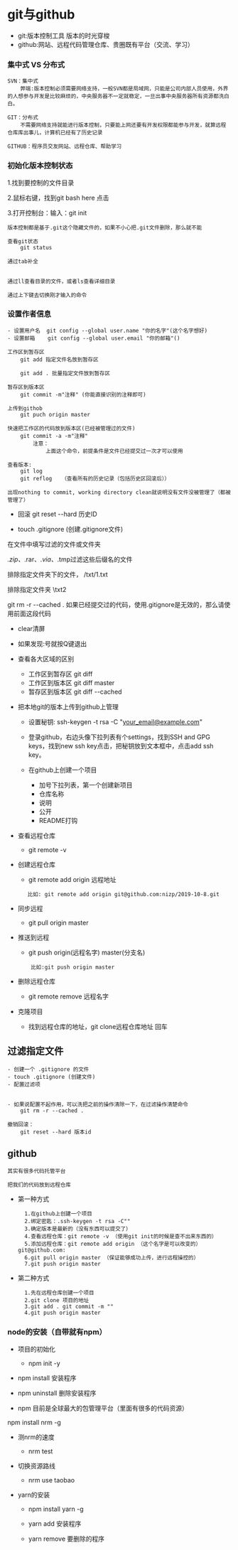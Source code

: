 # git与github

- git:版本控制工具
    版本的时光穿梭
- github:网站、远程代码管理仓库、贵圈既有平台（交流、学习）


### 集中式 VS 分布式

    SVN：集中式
        弊端:版本控制必须需要网络支持，一般SVN都是局域网，只能是公司内部人员使用，外界的人想参与开发是比较麻烦的，中央服务器不一定就稳定，一旦出事中央服务器所有资源都洗白白。

    GIT：分布式
        不需要网络支持就能进行版本控制，只要能上网还要有开发权限都能参与开发，就算远程仓库库出事儿，计算机已经有了历史记录

    GITHUB：程序员交友网站、远程仓库、帮助学习


### 初始化版本控制状态

1.找到要控制的文件目录

2.鼠标右键，找到git bash here 点击

3.打开控制台：输入：git init

    版本控制都是基于.git这个隐藏文件的，如果不小心把.git文件删除，那么就不能

    查看git状态
        git status

    通过tab补全


    通过ll查看目录的文件，或者ls查看详细目录

    通过上下键去切换刚才输入的命令


### 设置作者信息
    - 设置用户名  git config --global user.name "你的名字"(这个名字想好)
    - 设置邮箱    git config --global user.email "你的邮箱"()

    工作区到暂存区
        git add 指定文件名放到暂存区

        git add . 批量指定文件放到暂存区

    暂存区到版本区
        git commit -m"注释" (你能直接识别的注释即可)

    上传到githob
        git puch origin master

    快速把工作区的代码放到版本区(已经被管理过的文件)    
        git commit -a -m"注释"
            注意：
                上面这个命令，前提条件是文件已经提交过一次才可以使用

    查看版本:
        git log
        git reflog   （查看所有的历史记录（包括历史区回滚后））

    出现nothing to commit, working directory clean就说明没有文件没被管理了（都被管理了）

- 回滚
    git reset --hard 历史ID


- touch .gitignore (创建.gitignore文件)

在文件中填写过滤的文件或文件夹

*.zip、*.rar、*.via、*.tmp过滤这些后缀名的文件

排除指定文件夹下的文件， /txt/1.txt

排除指定文件夹  \txt2

git rm -r --cached .  如果已经提交过的代码，使用.gitignore是无效的，那么请使用前面这段代码


- clear清屏

- 如果发现:号就按Q键退出

- 查看各大区域的区别
    - 工作区到暂存区  git diff
    - 工作区到版本区  git diff master
    - 暂存区到版本区  git diff --cached


- 把本地git的版本上传到github上管理

    - 设置秘钥:
        ssh-keygen -t rsa -C "your_email@example.com"

    - 登录github，右边头像下拉列表有个settings，找到SSH and GPG keys，找到new ssh key点击，把秘钥放到文本框中，点击add ssh key。

    - 在github上创建一个项目
        - 加号下拉列表，第一个创建新项目
        - 仓库名称
        - 说明
        - 公开
        - README打钩

- 查看远程仓库
    - git remote -v   
- 创建远程仓库
    - git remote add origin 远程地址
    ```
       比如: git remote add origin git@github.com:nizp/2019-10-8.git
    ```

- 同步远程
    - git pull origin master

- 推送到远程
    - git push origin(远程名字) master(分支名)
    ```
        比如:git push origin master
    ```
- 删除远程仓库
    - git remote remove 远程名字


- 克隆项目
    - 找到远程仓库的地址，git clone远程仓库地址 回车



## 过滤指定文件
    - 创建一个 .gitignore 的文件
    - touch .gitignore (创建文件)
    - 配置过滤项


    - 如果说配置不起作用，可以洗把之前的操作清除一下，在过滤操作清楚命令
        git rm -r --cached .

    撤销回滚：
        git reset --hard 版本id
        


## github
    其实有很多代码托管平台

    把我们的代码放到远程仓库
- 第一种方式

        1.在github上创建一个项目
        2.绑定密匙：.ssh-keygen -t rsa -C""
        3.确定版本是最新的（没有东西可以提交了）
        4.查看远程仓库：git remote -v （使用git init的时候是查不出来东西的）
        5.添加远程仓库：git remote add origin （这个名字是可以改变的）git@github.com:
        6.git pull origin master （保证能够成功上传，进行远程操控的）
        7.git push origin master

- 第二种方式

        1.先在远程仓库创建一个项目
        2.git clone 项目的地址
        3.git add . git commit -m ""
        4.git push origin master
    

### node的安装（自带就有npm）

- 项目的初始化
    - npm init -y
- npm install 安装程序

- npm uninstall 删除安装程序

- npm 目前是全球最大的包管理平台（里面有很多的代码资源）

npm install nrm -g

- 测nrm的速度  
    - nrm test
- 切换资源路线
    - nrm use taobao

- yarn的安装
    - npm install yarn -g

    - yarn add 安装程序
    - yarn remove 要删除的程序